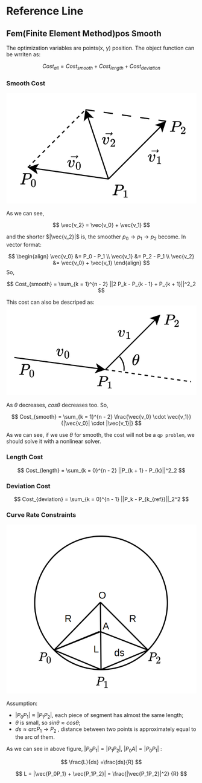 # Reference Line

## Fem(Finite Element Method)pos Smooth
The optimization variables are points(x, y) position.
The object function can be wrriten as:

$$
Cost_{all} = Cost_{smooth} + Cost_{length} + Cost_{deviation}
$$

### Smooth Cost

![img](images/ref_line/20230306220641.png)

As we can see, 

$$
\vec{v_2} = \vec{v_0} + \vec{v_1}
$$

and the shorter $|\vec{v_2}|$ is, the smoother $p_0 \to p_1 \to p_2$  become. In vector format:

$$
\begin{align}
\vec{v_0} &= P_0 - P_1 \\
\vec{v_1} &= P_2 - P_1 \\
\vec{v_2} &= \vec{v_0} + \vec{v_1}
\end{align}
$$
So,

$$
Cost_{smooth} = \sum_{k = 1}^{n - 2} ||2 P_k - P_{k - 1} + P_{k + 1}||^2_2
$$

This cost can also be descriped as:
![img](images/ref_line/20230307212951.png)


As $\theta$ decreases, $cos \theta$ decreases too. So,

$$
Cost_{smooth} = \sum_{k = 1}^{n - 2} \frac{\vec{v_0} \cdot \vec{v_1}}{|\vec{v_0}| \cdot |\vec{v_1}|}
$$

As we can see, if we use $\theta$ for smooth, the cost will not be a `qp problem`, we should solve it with a nonlinear solver.

### Length Cost

$$
Cost_{length} = \sum_{k = 0}^{n - 2} ||P_{k + 1} - P_{k}||^2_2
$$

### Deviation Cost

$$
Cost_{deviation} = \sum_{k = 0}^{n - 1} ||P_k - P_{k_{ref}}||_2^2
$$

### Curve Rate Constraints

![img](images/ref_line/20230307214729.png)

Assumption:

- $|P_0 P_1| \approx |P_1 P_2|$, each piece of segment has almost the same length;
- $\theta$ is small, so $sin\theta \approx cos \theta$;
- $ds \approx arc P_1 \to P_2$ , distance between two points is approximately equal to the arc of them.


As we can see in above figure, $|P_0P_1| = |P_1 P_2|$, $|P_0 A| = |P_0P_1|$ :

$$
\frac{L}{ds} =\frac{ds}{R}
$$

$$
L = |\vec{P_0P_1} + \vec{P_1P_2}| = \frac{|\vec{P_1P_2}|^2} {R}
$$
